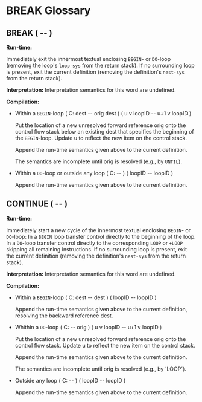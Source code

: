 BREAK Glossary
==============

BREAK  ( -- )    
-----

**Run-time:** 

Immediately exit the innermost textual enclosing `BEGIN`- or
`DO`-loop (removing the loop's `loop-sys` from the return stack). 
If no surrounding loop is present, exit the current definition
(removing the definition's `nest-sys` from the return stack).

**Interpretation:** Interpretation semantics for this word are undefined.

**Compilation:** 

  - Within a `BEGIN`-loop ( C: dest -- orig dest ) ( u v loopID -- u+1 v loopID )

    Put the location of a new unresolved forward reference orig onto the control
    flow stack below an existing dest that specifies the beginning of the
    `BEGIN`-loop. Update u to reflect the new item on the control stack.

    Append the run-time semantics given above to the current definition. 

    The semantics are incomplete until orig is resolved (e.g., by `UNTIL`).

  - Within a `DO`-loop or outside any loop ( C: -- ) ( loopID -- loopID )

    Append the run-time semantics given above to the current definition.



CONTINUE    ( -- )
------------------
**Run-time:** 

Immediately start a new cycle of the innermost textual enclosing `BEGIN`- or
`DO`-loop: In a `BEGIN` loop transfer control directly to the
beginning of the loop. In a `DO`-loop transfer control directly to the 
corresponding `LOOP` or `+LOOP` skipping all remaining instructions. 
If no surrounding loop is present, exit the current definition
(removing the definition's `nest-sys` from the return stack).

**Interpretation:** Interpretation semantics for this word are undefined.

**Compilation:** 

   - Within a `BEGIN`-loop ( C: dest -- dest ) ( loopID -- loopID )

     Append the run-time semantics given above to the current definition, 
     resolving the backward reference dest. 

   - Whithin a `DO`-loop ( C: -- orig ) ( u v loopID -- u+1 v loopID )

     Put the location of a new unresolved forward reference orig onto the control
     flow stack. Update u to reflect the new item on the control stack.

     Append the run-time semantics given above to the current definition.

     The semantics are incomplete until orig is resolved (e.g., by ´LOOP´).

   - Outside any loop ( C: -- ) ( loopID -- loopID )

     Append the run-time semantics given above to the current definition.